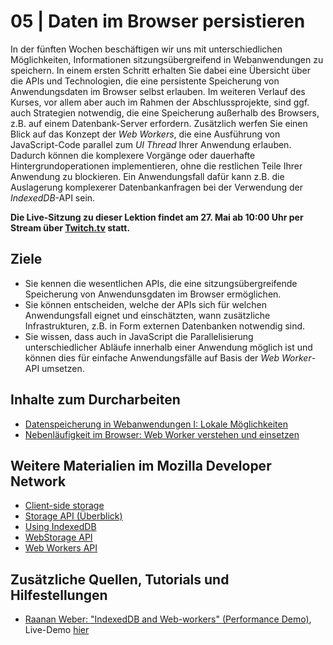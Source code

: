 # 05 | Daten im Browser persistieren

In der fünften Wochen beschäftigen wir uns mit unterschiedlichen Möglichkeiten, Informationen sitzungsübergreifend in Webanwendungen zu speichern. In einem ersten Schritt erhalten Sie dabei eine Übersicht über die APIs und Technologien, die eine persistente Speicherung von Anwendungsdaten im Browser selbst erlauben. Im weiteren Verlauf des Kurses, vor allem aber auch im Rahmen der Abschlussprojekte, sind ggf. auch Strategien notwendig, die eine Speicherung außerhalb des Browsers, z.B. auf einem Datenbank-Server erfordern. Zusätzlich werfen Sie einen Blick auf das Konzept der *Web Workers*, die eine Ausführung von JavaScript-Code parallel zum *UI Thread* Ihrer Anwendung erlauben. Dadurch können die komplexere Vorgänge oder dauerhafte Hintergrundoperationen implementieren, ohne die restlichen Teile Ihrer Anwendung zu blockieren. Ein Anwendungsfall dafür kann z.B. die Auslagerung komplexerer Datenbankanfragen bei der Verwendung der *IndexedDB*-API sein. 

**Die Live-Sitzung zu dieser Lektion findet am 27. Mai ab 10:00 Uhr per Stream über [Twitch.tv](https://twitch.tv/alexanderbazo) statt.**

## Ziele

- Sie kennen die wesentlichen APIs, die eine sitzungsübergreifende Speicherung von Anwendunsgdaten im Browser ermöglichen.
- Sie können entscheiden, welche der APIs sich für welchen Anwendungsfall eignet und einschätzten, wann zusätzliche Infrastrukturen, z.B. in Form externen Datenbanken notwendig sind.
- Sie wissen, dass auch in JavaScript die Parallelisierung unterschiedlicher Abläufe innerhalb einer Anwendung möglich ist und können dies für einfache Anwendungsfälle auf Basis der *Web Worker*-API umsetzen.

## Inhalte zum Durcharbeiten

- [Datenspeicherung in Webanwendungen I: Lokale Möglichkeiten](./data-storage)
- [Nebenläufigkeit im Browser: Web Worker verstehen und einsetzen](./webworkers)

## Weitere Materialien im Mozilla Developer Network

- [Client-side storage](https://developer.mozilla.org/en-US/docs/Learn/JavaScript/Client-side_web_APIs/Client-side_storage)
- [Storage API (Überblick)](https://developer.mozilla.org/en-US/docs/Web/API/Storage_API)
- [Using IndexedDB](https://developer.mozilla.org/en-US/docs/Web/API/IndexedDB_API/Using_IndexedDB)
- [WebStorage API](https://developer.mozilla.org/en-US/docs/Web/API/Web_Storage_API)
- [Web Workers API](https://developer.mozilla.org/en-US/docs/Web/API/Web_Workers_API)

## Zusätzliche Quellen, Tutorials und Hilfestellungen

- [Raanan Weber: "IndexedDB and Web-workers" (Performance Demo)](https://github.com/RaananW/WebWorkers-IndexedDB), Live-Demo [hier](https://raananw.github.io/WebWorkers-IndexedDB/)